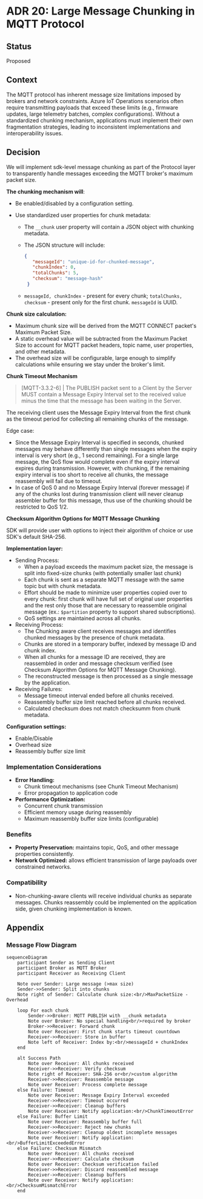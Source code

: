 ﻿# ADR 20: Large Message Chunking in MQTT Protocol

## Status

Proposed

## Context

The MQTT protocol has inherent message size limitations imposed by brokers and network constraints. Azure IoT Operations scenarios often require transmitting payloads that exceed these limits (e.g., firmware updates, large telemetry batches, complex configurations). Without a standardized chunking mechanism, applications must implement their own fragmentation strategies, leading to inconsistent implementations and interoperability issues.

## Decision

We will implement sdk-level message chunking as part of the Protocol layer to transparently handle messages exceeding the MQTT broker's maximum packet size.

**The chunking mechanism will**:

- Be enabled/disabled by a configuration setting.
- Use standardized user properties for chunk metadata:

  - The `__chunk` user property will contain a JSON object with chunking metadata.
  - The JSON structure will include:

    ```json
    {
       "messageId": "unique-id-for-chunked-message",
       "chunkIndex": 0,
       "totalChunks": 5,
       "checksum": "message-hash"
     }
     ```

  - `messageId, chunkIndex` - present for every chunk; `totalChunks, checksum` - present only for the first chunk. `messageId` is UUID.

**Chunk size calculation:**

- Maximum chunk size will be derived from the MQTT CONNECT packet's Maximum Packet Size.
- A static overhead value will be subtracted from the Maximum Packet Size to account for MQTT packet headers, topic name, user properties, and other metadata.
- The overhead size will be configurable, large enough to simplify calculations while ensuring we stay under the broker's limit.

**Chunk Timeout Mechanism**

> [MQTT-3.3.2-6] | The PUBLISH packet sent to a Client by the Server MUST contain a Message Expiry Interval set to the received value minus the time that the message has been waiting in the Server.

The receiving client uses the Message Expiry Interval from the first chunk as the timeout period for collecting all remaining chunks of the message.

Edge case:
- Since the Message Expiry Interval is specified in seconds, chunked messages may behave differently than single messages when the expiry interval is very short (e.g., 1 second remaining). For a single large message, the QoS flow would complete even if the expiry interval expires during transmission. However, with chunking, if the remaining expiry interval is too short to receive all chunks, the message reassembly will fail due to timeout.
- In case of QoS 0 and no Message Expiry Interval (forever message) if any of the chunks lost during transmission client will never cleanup assembler buffer for this message, thus use of the chunking should be restricted to QoS 1/2.

**Checksum Algorithm Options for MQTT Message Chunking**

SDK will provide user with options to inject their algorithm of choice or use SDK's default SHA-256.

**Implementation layer:**

- Sending Process:
  - When a payload exceeds the maximum packet size, the message is split into fixed-size chunks (with potentially smaller last chunk)
  - Each chunk is sent as a separate MQTT message with the same topic but with chunk metadata.
  - Effort should be made to minimize user properties copied over to every chunk: first chunk will have full set of original user properties and the rest only those that are necessary to reassemble original message (ex.: ```$partition``` property to support shared subscriptions).
  - QoS settings are maintained across all chunks.
- Receiving Process:
  - The Chunking aware client receives messages and identifies chunked messages by the presence of chunk metadata.
  - Chunks are stored in a temporary buffer, indexed by message ID and chunk index.
  - When all chunks for a message ID are received, they are reassembled in order and message checksum verified (see Checksum Algorithm Options for MQTT Message Chunking).
  - The reconstructed message is then processed as a single message by the application.
- Receiving Failures:
  - Message timeout interval ended before all chunks received.
  - Reassembly buffer size limit reached before all chunks received.
  - Calculated checksum does not match checksumm from chunk metadata.

**Configuration settings:**
- Enable/Disable
- Overhead size
- Reassembly buffer size limit

### Implementation Considerations

- **Error Handling:**
  - Chunk timeout mechanisms (see Chunk Timeout Mechanism)
  - Error propagation to application code
- **Performance Optimization:**
  - Concurrent chunk transmission
  - Efficient memory usage during reassembly
  - Maximum reassembly buffer size limits (configurable)

### Benefits

- **Property Preservation:** maintains topic, QoS, and other message properties consistently.
- **Network Optimized:** allows efficient transmission of large payloads over constrained networks.

### Compatibility

- Non-chunking-aware clients will receive individual chunks as separate messages. Chunks reassembly could be implemented on the application side, given chunking implementation is known.

## Appendix

### Message Flow Diagram

```mermaid
sequenceDiagram
    participant Sender as Sending Client
    participant Broker as MQTT Broker
    participant Receiver as Receiving Client

    Note over Sender: Large message (>max size)
    Sender->>Sender: Split into chunks
    Note right of Sender: Calculate chunk size:<br/>MaxPacketSize - Overhead

    loop For each chunk
        Sender->>Broker: MQTT PUBLISH with __chunk metadata
        Note over Broker: No special handling<br/>required by broker
        Broker->>Receiver: Forward chunk
        Note over Receiver: First chunk starts timeout countdown
        Receiver->>Receiver: Store in buffer
        Note left of Receiver: Index by:<br/>messageId + chunkIndex
    end

    alt Success Path
        Note over Receiver: All chunks received
        Receiver->>Receiver: Verify checksum
        Note right of Receiver: SHA-256 or<br/>custom algorithm
        Receiver->>Receiver: Reassemble message
        Note over Receiver: Process complete message
    else Failure: Timeout
        Note over Receiver: Message Expiry Interval exceeded
        Receiver->>Receiver: Timeout occurred
        Receiver->>Receiver: Cleanup buffers
        Note over Receiver: Notify application:<br/>ChunkTimeoutError
    else Failure: Buffer Limit
        Note over Receiver: Reassembly buffer full
        Receiver->>Receiver: Reject new chunks
        Receiver->>Receiver: Cleanup oldest incomplete messages
        Note over Receiver: Notify application:<br/>BufferLimitExceededError
    else Failure: Checksum Mismatch
        Note over Receiver: All chunks received
        Receiver->>Receiver: Calculate checksum
        Note over Receiver: Checksum verification failed
        Receiver->>Receiver: Discard reassembled message
        Receiver->>Receiver: Cleanup buffers
        Note over Receiver: Notify application:<br/>ChecksumMismatchError
    end
```

